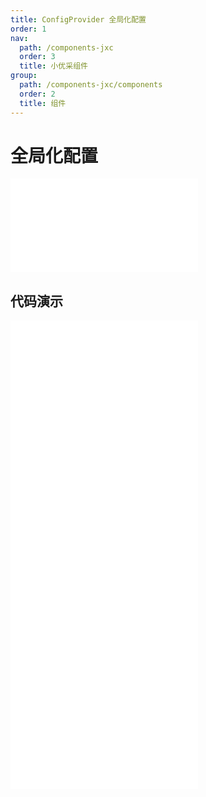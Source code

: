 ```yaml
---
title: ConfigProvider 全局化配置
order: 1
nav:
  path: /components-jxc
  order: 3
  title: 小优采组件
group:
  path: /components-jxc/components
  order: 2
  title: 组件
---
```


# 全局化配置

<div>
<embed src="@docs-common/config-provider/index.md"></embed>
</div>
        
## 代码演示

<Row gutter=8>

  <Col span=24>
    
  <div class="code-box"><embed src="@abiz-rc-jxc/config-provider/demo/direction-config-provider-jxc.md"></embed></div>
          
  <div class="code-box"><embed src="@abiz-rc-jxc/config-provider/demo/locale-config-provider-jxc.md"></embed></div>
          
  <div class="code-box"><embed src="@abiz-rc-jxc/config-provider/demo/size-config-provider-jxc.md"></embed></div>
          
  <div class="code-box"><embed src="@abiz-rc-jxc/config-provider/demo/prefixCls-config-provider-jxc.md"></embed></div>
          
  </Col>
          
</Row>
        
<div><embed src="@docs-common/config-provider/index-api.md"></embed><div>
